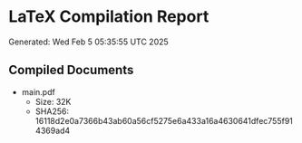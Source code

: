 # LaTeX Compilation Report
Generated: Wed Feb  5 05:35:55 UTC 2025
## Compiled Documents
- main.pdf
  - Size: 32K
  - SHA256: 16118d2e0a7366b43ab60a56cf5275e6a433a16a4630641dfec755f914369ad4
